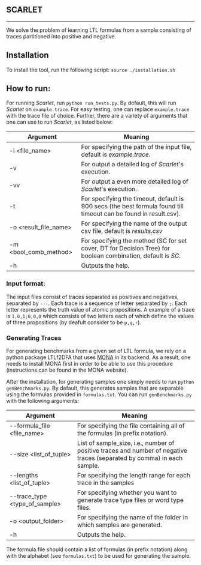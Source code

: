 ## SCARLET 
---

We solve the problem of learning LTL formulas from a sample consisting of traces partitioned into positive and negative.


## Installation

To install the tool, run the following script: `source ./installation.sh`


## How to run:

For running *Scarlet*, run `python run_tests.py`. By default, this will run *Scarlet* on `example.trace`. For easy testing, one can replace `example.trace` with the trace file of choice. Further, there are a variety of arguments that one can use to run *Scarlet*, as listed below:

|Argument        |Meaning
|----------------|------------------------------
|-i \<file_name>| For specifying the path of the input file, default is *example.trace*.
|-v | For output a detailed log of *Scarlet*'s execution.
|-vv | For output a even more detailed log of *Scarlet*'s execution.
|-t <timeout>| For specifying the timeout, default is 900 secs (the best formula found till timeout can be found in result.csv).
|-o <result_file_name>| For specifying the name of the output csv file, default is *results.csv*
|-m <bool_comb_method>| For specifying the method (SC for set cover, DT for Decision Tree) for boolean combination, default is *SC*.
|-h | Outputs the help.



### Input format:

The input files consist of traces separated as positives and negatives, separated by `---`.
Each trace is a sequence of letter separated by `;`. Each letter represents the truth value of atomic propositions.
A example of a trace is `1,0,1;0,0,0` which consists of two letters each of which define the values of three propositions (by deafult consider to be `p,q,r`). 


### Generating Traces

For generating benchmarks from a given set of LTL formula, we rely on a python package LTLf2DFA that uses [MONA](https://www.brics.dk/mona/) in its backend. 
As a result, one needs to install MONA first in order to be able to use this procedure (instructions can be found in the MONA website).

After the installation, for generating samples one simply needs to run `python genBenchmarks.py`. By default, this generates samples that are separable using the formulas provided in `formulas.txt`. You can run `genBenchmarks.py` with the following arguments:

|Argument        |Meaning
|----------------|------------------------------
|--formula_file <file_name>| For specifying the file containing all of the formulas (in prefix notation).
|--size <list_of_tuple>| List of sample_size, i.e., number of positive traces and number of negative traces (separated by comma) in each sample.  
|--lengths <list_of_tuple>| For specifying the length range for each trace in the samples 
|--trace_type <type_of_sample> | For specifying whether you want to generate trace type files or word type files.
|-o <output_folder>| For specifying the name of the folder in which samples are generated.
|-h | Outputs the help.

The formula file should contain a list of formulas (in prefix notation) along with the alphabet (see `formulas.txt`) to be used for generating the sample.